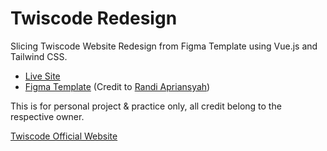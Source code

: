 # Twiscode Redesign

Slicing Twiscode Website Redesign from Figma Template using Vue.js and Tailwind CSS.

- [Live Site](https://twiscode-redesign.vercel.app/)
- [Figma Template](https://twiscode-redesign.vercel.app/) (Credit to [Randi Apriansyah](https://dribbble.com/aprirandi))

This is for personal project & practice only, all credit belong to the respective owner.

[Twiscode Official Website](https://twiscode.com/)

